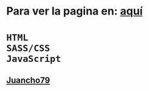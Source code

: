 <h1 Primer Desafio1 /h1>
<p Primer entrega /p>

<h1 Descripción /h1>

<p Proyecto inicial e-commerce para el curso JavaScript de Coderhouse. /p>

<p dir="auto">Para ver la pagina en: <a href="https://juanchos79.github.io/Desafio1" rel="nofollow">aquí</a></p>

<h1 Composición /h1>

    HTML
    SASS/CSS
    JavaScript

<h2 LinkedIn /h2

<p dir="auto"><a href="linkedin.com/in/juan-manuel-ares-rojas-a5614b195/" rel="nofollow">Juancho79</a></p>
